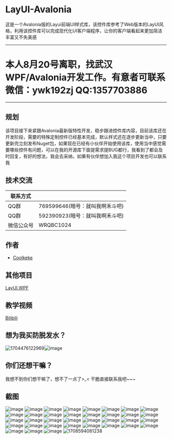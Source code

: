 
# LayUI-Avalonia

这是一个Avalonia版的Layui前端UI样式库，该控件库参考了Web版本的LayUI风格，利用该控件库可以完成现代化UI客户端程序，让你的客户端看起来更加简洁丰富又不失美感

---
# 本人8月20号离职，找武汉WPF/Avalonia开发工作。有意者可联系 微信：ywk192zj   QQ:1357703886

---

## 规划

该项目接下来紧跟Avalonia最新版特性开发，稳步跟进控件库内容，目前该库还在开发阶段，需要的特殊定制控件已经基本完成，默认样式还在逐步更新当中，只要更新完立刻发布Nuget包，如果现在已经有小伙伴开始使用该库，使用当中感觉需要哪些控件有问题，可以在我的开源库下面提需求提BUG都行，我看到了都会及时回复，有好的想法，我会去采纳，如果有伙伴想加入我这个项目开发也可以联系我

## 技术交流

| 联系方式             |                                                                |
| ----------------- | ------------------------------------------------------------------ | 
| QQ群 |  769599646(暗号：就叫我啊禾斗吧)|
| QQ群 |  592390923(暗号：就叫我啊禾斗吧)| 
| 微信公众号 |  WRQBC1024| 

## 作者

- [Coolkeke](https://github.com/Coolkeke?tab=overview&from=2023-12-01&to=2023-12-31)
  
## 其他项目
[LayUI.WPF](https://github.com/Layui-WPF-Team/Layui-WPF)

## 教学视频
[Bilibili](https://space.bilibili.com/48808444) 
 

## 想为我买防脱发水？
![1704476122969](https://github.com/Layui-WPF-Team/Layui-WPF/assets/37786276/3e169d64-1c3d-42d3-81b0-89895d664b15)![image](https://github.com/Coolkeke/LayUI-Avalonia/assets/37786276/c5196e34-94ab-4f81-888e-a04c09f23098)


## 你们还想干嘛？
我想不到你们想干嘛了，想不了一点了>_<  干脆直接联系我吧~~~ 

## 截图
![image](https://github.com/Coolkeke/LayUI-Avalonia/assets/37786276/dba90edc-64c8-4367-8aec-b5b35ba83cba)
![image](https://github.com/Coolkeke/LayUI-Avalonia/assets/37786276/4ffa0052-63e7-4917-8c01-ffdb5f79321e)
![image](https://github.com/Coolkeke/LayUI-Avalonia/assets/37786276/fcedc5e1-9a1d-458b-989d-dd349731617e)
![image](https://github.com/Coolkeke/LayUI-Avalonia/assets/37786276/856409a3-633d-4c9f-9c83-bfb44fedf3f7)
![image](https://github.com/Coolkeke/LayUI-Avalonia/assets/37786276/20574ced-9247-4b6a-8b62-eddb48f64332)
![image](https://github.com/Coolkeke/LayUI-Avalonia/assets/37786276/352ea5c4-eebb-43c6-b255-549ba7fe10f5)
![image](https://github.com/Coolkeke/LayUI-Avalonia/assets/37786276/689e52f1-d8ee-42f5-8c4c-e021c461a2b2)
![image](https://github.com/Coolkeke/LayUI-Avalonia/assets/37786276/9ddff338-1769-47f9-acb9-b53c73c0341d)
![image](https://github.com/Coolkeke/LayUI-Avalonia/assets/37786276/fd189232-6cef-4d31-b61e-627608572309)
![image](https://github.com/Coolkeke/LayUI-Avalonia/assets/37786276/53b5655a-625f-4e9e-9278-88da1d42f19b)
![image](https://github.com/Coolkeke/LayUI-Avalonia/assets/37786276/252ee244-0edd-468e-9983-94bfb9406cc0)
![image](https://github.com/Coolkeke/LayUI-Avalonia/assets/37786276/fdcd3757-1c6a-433d-982e-1f83389852f3)
![image](https://github.com/Coolkeke/LayUI-Avalonia/assets/37786276/69f401f9-a2c1-477d-8c39-48f794bcb740)
![image](https://github.com/Coolkeke/LayUI-Avalonia/assets/37786276/96962fe1-8dae-4bcc-b811-9b8c16c4b806)
![image](https://github.com/Coolkeke/LayUI-Avalonia/assets/37786276/476d692b-db36-40e4-9372-36121541a216)
![image](https://github.com/Coolkeke/LayUI-Avalonia/assets/37786276/b25ea383-6ae5-40b3-949a-0a1071efbc1b)
![image](https://github.com/Coolkeke/LayUI-Avalonia/assets/37786276/807c3c9e-3b46-455e-87d7-b621f63c55c7)
![image](https://github.com/Coolkeke/LayUI-Avalonia/assets/37786276/619dfebe-2730-4a8b-8884-54c11ae81d6c)
![image](https://github.com/Coolkeke/LayUI-Avalonia/assets/37786276/e154f240-34af-430d-9c96-ef411fbd1677)
![image](https://github.com/Coolkeke/LayUI-Avalonia/assets/37786276/9bf61e9e-6320-4810-b265-d7968358350d)
![image](https://github.com/Coolkeke/LayUI-Avalonia/assets/37786276/e45ace89-2f9c-4acb-bb55-8e6ad4aeb021)
![image](https://github.com/Coolkeke/LayUI-Avalonia/assets/37786276/61934a9d-b6b9-4860-9ba7-69ce1bb44dcc)
![image](https://github.com/Coolkeke/LayUI-Avalonia/assets/37786276/9adaec90-93d3-4b91-96cc-9cbc801091b2)
![image](https://github.com/Coolkeke/LayUI-Avalonia/assets/37786276/2b9f7369-6336-4581-a433-7a8c959ed25f)
![image](https://github.com/Coolkeke/LayUI-Avalonia/assets/37786276/646c820b-750f-4d3a-8d95-a25a710f91a8)
![image](https://github.com/Coolkeke/LayUI-Avalonia/assets/37786276/43853016-2909-43f5-880c-11e6d349ebca)
![image](https://github.com/Coolkeke/LayUI-Avalonia/assets/37786276/9e74d39f-ddb0-416d-8e4c-83f74dbbb6c2)
![image](https://github.com/Coolkeke/LayUI-Avalonia/assets/37786276/337f1fed-e311-47f2-b226-b17ebb7be9fd)
![image](https://github.com/Coolkeke/LayUI-Avalonia/assets/37786276/88ab72f9-a3a2-443e-ad93-52bbad2cf6c7)
![image](https://github.com/Coolkeke/LayUI-Avalonia/assets/37786276/96dd7503-39e8-4635-b303-e43d002bf3b4)
![image](https://github.com/Coolkeke/LayUI-Avalonia/assets/37786276/4b883aaf-9387-4cf5-b933-d52c0fe339fd)
![image](https://github.com/Coolkeke/LayUI-Avalonia/assets/37786276/09341429-44bf-448f-a011-071954ac435a)
![image](https://github.com/Coolkeke/LayUI-Avalonia/assets/37786276/a695adbb-e1e1-4beb-bd05-6b78577f681b)
![image](https://github.com/Coolkeke/LayUI-Avalonia/assets/37786276/5de38c1e-dc40-4987-9ba5-a925059a188f)
![image](https://github.com/Coolkeke/LayUI-Avalonia/assets/37786276/45d1a038-52ff-40a9-b3e5-7fe8b33a0606)
![1708594081238](https://github.com/Coolkeke/LayUI-Avalonia/assets/37786276/f8429f1c-3fb7-408e-b43d-a6e60bc3156d)





